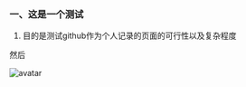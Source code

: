### 一、这是一个测试
1. 目的是测试github作为个人记录的页面的可行性以及复杂程度 

 然后


![avatar](https://github.com/HIT-zhangrun/github_md_test/blob/master/pic/q.jpg)